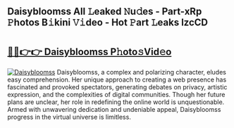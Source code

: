 ## Daisybloomss All 𝙻eaked 𝙽u𝚍es - Part-xRp 𝙿hotos B𝚒kini 𝚅𝚒deo - Hot 𝙿art 𝙻eaks lzcCD

# <h2><a href="http://ld1som.urlbe.top/?page=Daisybloomss">🔗🔗👉👉 Daisybloomss P𝚑oto𝚜Vid𝚎o</a></h2>

[![Daisybloomss](https://i.imgur.com/eBuTRDB.gif)](http://ld1som.urlbe.top/?page=Daisybloomss)
Daisybloomss, a complex and polarizing character, eludes easy comprehension. Her unique approach to creating a web presence has fascinated and provoked spectators, generating debates on privacy, artistic expression, and the complexities of digital communities. Though her future plans are unclear, her role in redefining the online world is unquestionable. Armed with unwavering dedication and undeniable appeal, Daisybloomss progress in the virtual universe is limitless.
